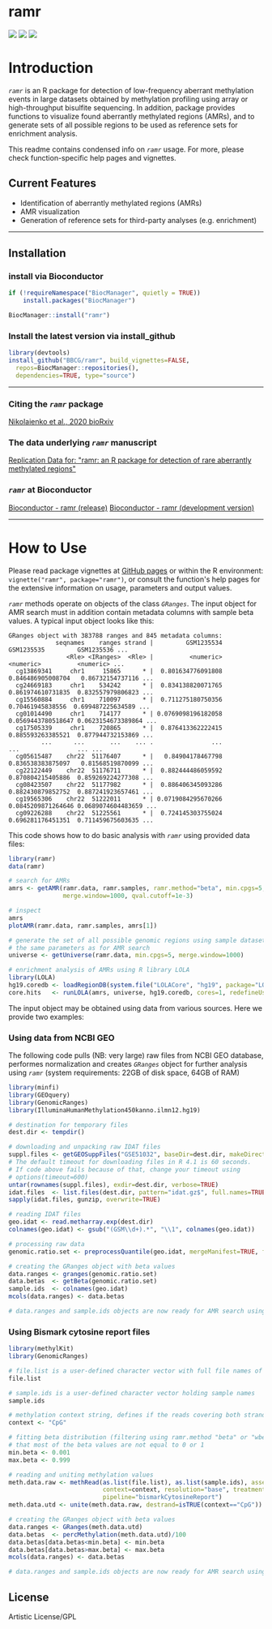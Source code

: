 ramr
========

[![](https://github.com/BBCG/ramr/workflows/R-CMD-check-bioc/badge.svg)](https://github.com/BBCG/ramr/actions)
[![](https://codecov.io/gh/BBCG/ramr/branch/master/graph/badge.svg)](https://codecov.io/gh/BBCG/ramr)
[![](https://bioconductor.org/shields/years-in-bioc/ramr.svg)](https://bioconductor.org/packages/release/bioc/html/ramr.html)

# Introduction

*`ramr`* is an R package for detection of low-frequency aberrant methylation events in large datasets
obtained by methylation profiling using array or high-throughput bisulfite sequencing. In addition, package provides
functions to visualize found aberrantly methylated regions (AMRs), and to generate sets of all possible regions to be used
as reference sets for enrichment analysis.

This readme contains condensed info on *`ramr`* usage. For more, please check function-specific help pages and vignettes.

## Current Features

 * Identification of aberrantly methylated regions (AMRs)
 * AMR visualization
 * Generation of reference sets for third-party analyses (e.g. enrichment)


-------

## Installation

### install via Bioconductor
```r
if (!requireNamespace("BiocManager", quietly = TRUE))
    install.packages("BiocManager")

BiocManager::install("ramr")
```

### Install the latest version via install_github
```r
library(devtools)
install_github("BBCG/ramr", build_vignettes=FALSE,
  repos=BiocManager::repositories(),
  dependencies=TRUE, type="source")
```


-------

### Citing the *`ramr`* package
[Nikolaienko et al., 2020 bioRxiv](https://doi.org/10.1101/2020.12.01.403501)

### The data underlying *`ramr`* manuscript
[Replication Data for: "ramr: an R package for detection of rare aberrantly methylated regions"](https://doi.org/10.18710/ED8HSD)

### *`ramr`* at Bioconductor
[Bioconductor - ramr (release)](https://bioconductor.org/packages/release/bioc/html/ramr.html)
[Bioconductor - ramr (development version)](https://bioconductor.org/packages/devel/bioc/html/ramr.html)

-------

# How to Use

Please read package vignettes
at [GitHub pages](https://bbcg.github.io/ramr/articles/ramr.html)
or within the R environment: `vignette("ramr", package="ramr")`, or
consult the function's help pages for the extensive information on usage,
parameters and output values.

*`ramr`* methods operate on objects of the class *`GRanges`*. The input object for AMR search must in addition contain metadata columns with sample beta values. A typical input object looks like this:

```
GRanges object with 383788 ranges and 845 metadata columns:
             seqnames    ranges strand |         GSM1235534         GSM1235535         GSM1235536 ...
                <Rle> <IRanges>  <Rle> |          <numeric>          <numeric>          <numeric> ...
  cg13869341     chr1     15865      * |  0.801634776091808  0.846486905008704   0.86732154737116 ...
  cg24669183     chr1    534242      * |  0.834138820071765  0.861974610731835  0.832557979806823 ...
  cg15560884     chr1    710097      * |  0.711275180750356   0.70461945838556  0.699487225634589 ...
  cg01014490     chr1    714177      * | 0.0769098196182058 0.0569443780518647 0.0623154673389864 ...
  cg17505339     chr1    720865      * |  0.876413362222415  0.885593263385521  0.877944732153869 ...
         ...      ...       ...    ... .                ...                ...                ... ...
  cg05615487    chr22  51176407      * |   0.84904178467798  0.836538383875097   0.81568519870099 ...
  cg22122449    chr22  51176711      * |  0.882444486059592  0.870804215405886  0.859269224277308 ...
  cg08423507    chr22  51177982      * |  0.886406345093286  0.882430879852752  0.887241923657461 ...
  cg19565306    chr22  51222011      * | 0.0719084295670266 0.0845209871264646 0.0689074604483659 ...
  cg09226288    chr22  51225561      * |  0.724145303755024  0.696281176451351  0.711459675603635 ...

```

This code shows how to do basic analysis with *`ramr`* using provided data files:

```r
library(ramr)
data(ramr)

# search for AMRs
amrs <- getAMR(ramr.data, ramr.samples, ramr.method="beta", min.cpgs=5,
               merge.window=1000, qval.cutoff=1e-3)

# inspect
amrs
plotAMR(ramr.data, ramr.samples, amrs[1])

# generate the set of all possible genomic regions using sample dataset and
# the same parameters as for AMR search
universe <- getUniverse(ramr.data, min.cpgs=5, merge.window=1000)

# enrichment analysis of AMRs using R library LOLA
library(LOLA)
hg19.coredb <- loadRegionDB(system.file("LOLACore", "hg19", package="LOLA"))
core.hits   <- runLOLA(amrs, universe, hg19.coredb, cores=1, redefineUserSets=TRUE)
```



The input object may be obtained using data from various sources. Here we provide two examples:

### Using data from NCBI GEO

The following code pulls (NB: very large) raw files from NCBI GEO database, performes normalization and creates *`GRanges`* object for further analysis using *`ramr`* (system requirements: 22GB of disk space, 64GB of RAM)
```r
library(minfi)
library(GEOquery)
library(GenomicRanges)
library(IlluminaHumanMethylation450kanno.ilmn12.hg19)

# destination for temporary files
dest.dir <- tempdir()

# downloading and unpacking raw IDAT files
suppl.files <- getGEOSuppFiles("GSE51032", baseDir=dest.dir, makeDirectory=FALSE, filter_regex="RAW")
# The default timeout for downloading files in R 4.1 is 60 seconds.
# If code above fails because of that, change your timeout using 
# options(timeout=600)
untar(rownames(suppl.files), exdir=dest.dir, verbose=TRUE)
idat.files  <- list.files(dest.dir, pattern="idat.gz$", full.names=TRUE)
sapply(idat.files, gunzip, overwrite=TRUE)

# reading IDAT files
geo.idat <- read.metharray.exp(dest.dir)
colnames(geo.idat) <- gsub("(GSM\\d+).*", "\\1", colnames(geo.idat))

# processing raw data
genomic.ratio.set <- preprocessQuantile(geo.idat, mergeManifest=TRUE, fixOutliers=TRUE)

# creating the GRanges object with beta values
data.ranges <- granges(genomic.ratio.set)
data.betas  <- getBeta(genomic.ratio.set)
sample.ids  <- colnames(geo.idat)
mcols(data.ranges) <- data.betas

# data.ranges and sample.ids objects are now ready for AMR search using ramr
```

### Using Bismark cytosine report files

```r
library(methylKit)
library(GenomicRanges)

# file.list is a user-defined character vector with full file names of Bismark cytosine report files
file.list

# sample.ids is a user-defined character vector holding sample names
sample.ids

# methylation context string, defines if the reads covering both strands will be merged
context <- "CpG"

# fitting beta distribution (filtering using ramr.method "beta" or "wbeta") requires
# that most of the beta values are not equal to 0 or 1
min.beta <- 0.001
max.beta <- 0.999

# reading and uniting methylation values
meth.data.raw <- methRead(as.list(file.list), as.list(sample.ids), assembly="hg19", header=TRUE,
                          context=context, resolution="base", treatment=rep(0,length(sample.ids)),
                          pipeline="bismarkCytosineReport")
meth.data.utd <- unite(meth.data.raw, destrand=isTRUE(context=="CpG"))

# creating the GRanges object with beta values
data.ranges <- GRanges(meth.data.utd)
data.betas  <- percMethylation(meth.data.utd)/100
data.betas[data.betas<min.beta] <- min.beta
data.betas[data.betas>max.beta] <- max.beta
mcols(data.ranges) <- data.betas

# data.ranges and sample.ids objects are now ready for AMR search using ramr
```


License
---------
Artistic License/GPL
